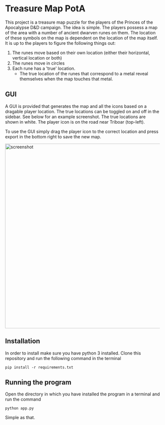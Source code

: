 # Treasure Map PotA
This project is a treasure map puzzle for the players of the Princes of the Apocalypse D&D campaign. The idea is simple. The players possess a map of the area with a number of ancient dwarven runes on them. The location of these symbols on the map is dependent on the location of the map itself. It is up to the players to figure the following things out:
1. The runes move based on their own location (either their horizontal, vertical location or both)
2. The runes move in circles
3. Each rune has a 'true' location.
    - The true location of the runes that correspond to a metal reveal themselves when the map touches that metal.

## GUI 
A GUI is provided that generates the map and all the icons based on a dragable player location. The true locations can be toggled on and off in the sidebar. See below for an example screenshot. The true locations are shown in white. The player icon is on the road near Triboar (top-left).

To use the GUI simply drag the player icon to the correct location and press export in the bottom right to save the new map.

<img src="images/Screenshot.png" alt="screenshot" width="600"/>



## Installation
In order to install make sure you have python 3 installed. Clone this repository and run the following command in the terminal

```pip install -r requirements.txt```

## Running the program
Open the directory in which you have installed the program in a terminal and run the command

```python app.py```

Simple as that.
